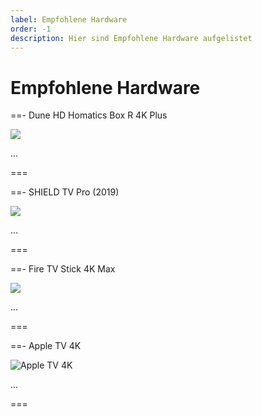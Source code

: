 ```yaml
---
label: Empfohlene Hardware
order: -1
description: Hier sind Empfohlene Hardware aufgelistet
---
```


# Empfohlene Hardware

==- Dune HD Homatics Box R 4K Plus

![](https://github.com/U3knOwn/sb-wiki/assets/148533561/df0b7e9a-fdc8-402e-a055-e9b464a8fc61)

...

===

==- SHIELD TV Pro (2019)

![](https://github.com/U3knOwn/sb-wiki/assets/148533561/4daa5941-d722-4708-a41b-a3e662b879d6)

...

===

==- Fire TV Stick 4K Max

![](https://github.com/U3knOwn/sb-wiki/assets/148533561/3e5edb88-666e-4a7b-b428-28b1e854196d)

...

===

==- Apple TV 4K

![Apple TV 4K](https://github.com/U3knOwn/sb-wiki/assets/148533561/cab37ff2-3b48-4dd2-b276-f4225a2d93ce)

...

===
